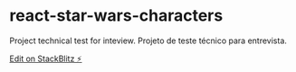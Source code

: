 # react-star-wars-characters

Project technical test for inteview.
Projeto de teste técnico para entrevista.

[Edit on StackBlitz ⚡️](https://stackblitz.com/edit/react-star-wars-characters)
